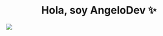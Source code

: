 <div id="header" align="center">
  <h1>Hola, soy AngeloDev ✨</h1>
</div>
  <img src="https://www.itconsultors.com/images/blog/web-dev-icon.jpg"/>
